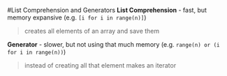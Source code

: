 #List Comprehension and Generators
**List Comprehension** - fast, but memory expansive  (e.g. `[i for i in range(n)]`) 
> creates all elements of an array and save them
 
**Generator** - slower, but not using that much memory (e.g. `range(n) or (i for i in range(n))`)
> instead of creating all that element makes an iterator 

